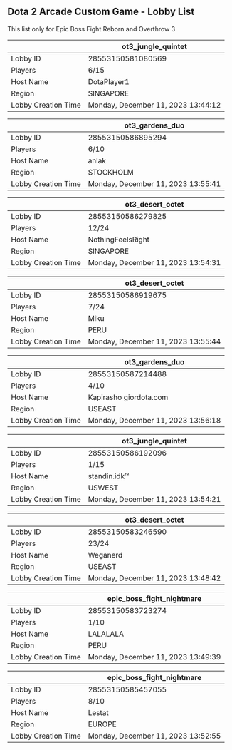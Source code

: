 ## Dota 2 Arcade Custom Game - Lobby List

This list only for Epic Boss Fight Reborn and Overthrow 3

|  | ot3_jungle_quintet |
| ------ | ------ |
| Lobby ID | 28553150581080569 |
| Players | 6/15 |
| Host Name | DotaPlayer1 |
| Region | SINGAPORE |
| Lobby Creation Time | Monday, December 11, 2023 13:44:12 |


|  | ot3_gardens_duo |
| ------ | ------ |
| Lobby ID | 28553150586895294 |
| Players | 6/10 |
| Host Name | anlak |
| Region | STOCKHOLM |
| Lobby Creation Time | Monday, December 11, 2023 13:55:41 |


|  | ot3_desert_octet |
| ------ | ------ |
| Lobby ID | 28553150586279825 |
| Players | 12/24 |
| Host Name | NothingFeelsRight |
| Region | SINGAPORE |
| Lobby Creation Time | Monday, December 11, 2023 13:54:31 |


|  | ot3_desert_octet |
| ------ | ------ |
| Lobby ID | 28553150586919675 |
| Players | 7/24 |
| Host Name | Miku |
| Region | PERU |
| Lobby Creation Time | Monday, December 11, 2023 13:55:44 |


|  | ot3_gardens_duo |
| ------ | ------ |
| Lobby ID | 28553150587214488 |
| Players | 4/10 |
| Host Name | Kapirasho giordota.com |
| Region | USEAST |
| Lobby Creation Time | Monday, December 11, 2023 13:56:18 |


|  | ot3_jungle_quintet |
| ------ | ------ |
| Lobby ID | 28553150586192096 |
| Players | 1/15 |
| Host Name | standin.idk™ |
| Region | USWEST |
| Lobby Creation Time | Monday, December 11, 2023 13:54:21 |


|  | ot3_desert_octet |
| ------ | ------ |
| Lobby ID | 28553150583246590 |
| Players | 23/24 |
| Host Name | Weganerd |
| Region | USEAST |
| Lobby Creation Time | Monday, December 11, 2023 13:48:42 |


|  | epic_boss_fight_nightmare |
| ------ | ------ |
| Lobby ID | 28553150583723274 |
| Players | 1/10 |
| Host Name | LALALALA |
| Region | PERU |
| Lobby Creation Time | Monday, December 11, 2023 13:49:39 |


|  | epic_boss_fight_nightmare |
| ------ | ------ |
| Lobby ID | 28553150585457055 |
| Players | 8/10 |
| Host Name | Lestat |
| Region | EUROPE |
| Lobby Creation Time | Monday, December 11, 2023 13:52:55 |


